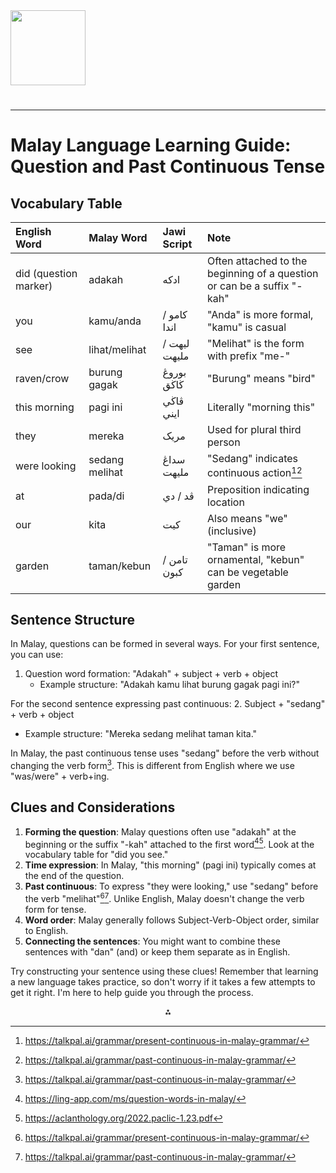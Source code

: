 <img src="https://r2cdn.perplexity.ai/pplx-full-logo-primary-dark%402x.png" class="logo" width="120"/>

# 

---

# Malay Language Learning Guide: Question and Past Continuous Tense

## Vocabulary Table

| English Word | Malay Word | Jawi Script | Note |
| :-- | :-- | :-- | :-- |
| did (question marker) | adakah | ادکه | Often attached to the beginning of a question or can be a suffix "-kah" |
| you | kamu/anda | کامو / اندا | "Anda" is more formal, "kamu" is casual |
| see | lihat/melihat | ليهت / مليهت | "Melihat" is the form with prefix "me-" |
| raven/crow | burung gagak | بوروڠ ڬاڬق | "Burung" means "bird" |
| this morning | pagi ini | ڤاڬي ايني | Literally "morning this" |
| they | mereka | مريک | Used for plural third person |
| were looking | sedang melihat | سداڠ مليهت | "Sedang" indicates continuous action[^3][^6] |
| at | pada/di | ڤد / دي | Preposition indicating location |
| our | kita | کيت | Also means "we" (inclusive) |
| garden | taman/kebun | تامن / کبون | "Taman" is more ornamental, "kebun" can be vegetable garden |

## Sentence Structure

In Malay, questions can be formed in several ways. For your first sentence, you can use:

1. Question word formation: "Adakah" + subject + verb + object
    - Example structure: "Adakah kamu lihat burung gagak pagi ini?"

For the second sentence expressing past continuous:
2. Subject + "sedang" + verb + object

- Example structure: "Mereka sedang melihat taman kita."

In Malay, the past continuous tense uses "sedang" before the verb without changing the verb form[^6]. This is different from English where we use "was/were" + verb+ing.

## Clues and Considerations

1. **Forming the question**: Malay questions often use "adakah" at the beginning or the suffix "-kah" attached to the first word[^1][^7]. Look at the vocabulary table for "did you see."
2. **Time expression**: In Malay, "this morning" (pagi ini) typically comes at the end of the question.
3. **Past continuous**: To express "they were looking," use "sedang" before the verb "melihat"[^3][^6]. Unlike English, Malay doesn't change the verb form for tense.
4. **Word order**: Malay generally follows Subject-Verb-Object order, similar to English.
5. **Connecting the sentences**: You might want to combine these sentences with "dan" (and) or keep them separate as in English.

Try constructing your sentence using these clues! Remember that learning a new language takes practice, so don't worry if it takes a few attempts to get it right. I'm here to help guide you through the process.

<div style="text-align: center">⁂</div>

[^1]: https://ling-app.com/ms/question-words-in-malay/

[^2]: https://en.wikipedia.org/wiki/Malay_phonology

[^3]: https://talkpal.ai/grammar/present-continuous-in-malay-grammar/

[^4]: http://journalarticle.ukm.my/1081/1/6-Wong_Bee_Eng_6.pdf

[^5]: https://github.com/goodmami/rumi-jawi

[^6]: https://talkpal.ai/grammar/past-continuous-in-malay-grammar/

[^7]: https://aclanthology.org/2022.paclic-1.23.pdf

[^8]: http://www.aensiweb.com/old/jasr/jasr/2012/3225-3234.pdf

[^9]: http://englishlillahitaala.blogspot.com/2018/02/present-continous-tense.html

[^10]: https://www.futurelearn.com/info/courses/learn-bahasa-melayu-grammatical-rules-in-malay/0/steps/309979

[^11]: https://www.loc.gov/catdir/cpso/romanization/malay.pdf

[^12]: http://pgoh13.free.fr/mycourse2/lesson31sedang.php

[^13]: https://indoling.com/ismil/14/abstracts/Cantor.pdf

[^14]: https://wallace-online.org/converted/pdf/1852_Crawfurd_WS5.2.pdf

[^15]: http://pgoh13.free.fr/mycourse2/lesson31.php

[^16]: https://quizgecko.com/learn/understanding-malay-language-structure-uvuijt

[^17]: https://shopee.com.my/Pocket-Malay-Dictionary-Paperback-Malay-Dictionary-Malay-english-English-malay-i.76501664.24686471833

[^18]: https://jombelajaringgeris.blogspot.com/2016/01/berkata-masih-sedang-di-bentuk-pasif.html

[^19]: https://www.ejournal.warmadewa.ac.id/index.php/jret/article/view/6191/4397

[^20]: https://wikitravel.org/en/Malay_phrasebook


